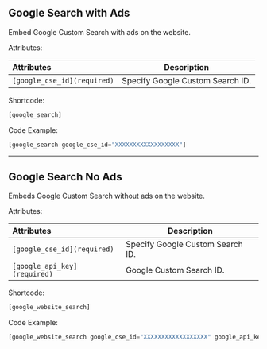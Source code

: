## Google Search with Ads

Embed Google Custom Search with ads on the website. 

Attributes: 

**Attributes** | **Description** 
:--- | ---
```[google_cse_id](required)``` | Specify Google Custom Search ID.

Shortcode:
 
```js
[google_search]
```
Code Example:
 
```js
[google_search google_cse_id="XXXXXXXXXXXXXXXXXX"]
```
-----------------------------------------------------------------------------------------------------------------------------
 
## Google Search No Ads

Embeds Google Custom Search without ads on the website.

Attributes:

**Attributes** | **Description** 
:--- | ---
```[google_cse_id](required)``` | Specify Google Custom Search ID.
```[google_api_key](required)``` | Google Custom Search ID.

Shortcode: 

```js
[google_website_search]
```
Code Example:

```js
[google_website_search google_cse_id="XXXXXXXXXXXXXXXXXX" google_api_key="XXXXXXXXXXXXXXXXXX"]
```